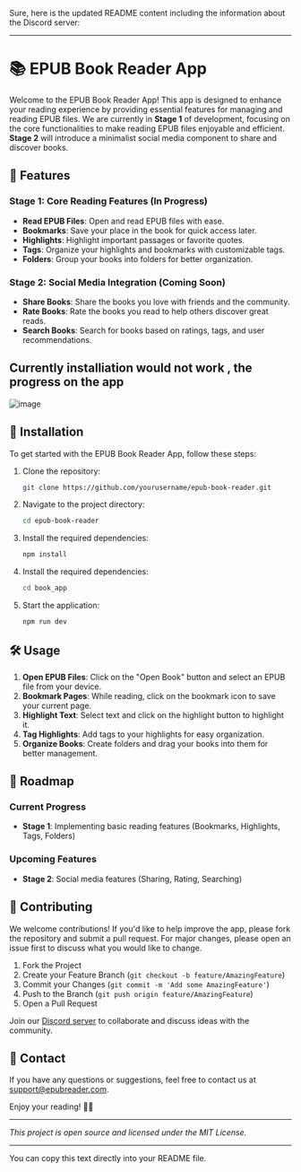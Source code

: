 Sure, here is the updated README content including the information about the Discord server:

---

# 📚 EPUB Book Reader App

Welcome to the EPUB Book Reader App! This app is designed to enhance your reading experience by providing essential features for managing and reading EPUB files. We are currently in **Stage 1** of development, focusing on the core functionalities to make reading EPUB files enjoyable and efficient. **Stage 2** will introduce a minimalist social media component to share and discover books.

## 🚀 Features

### Stage 1: Core Reading Features (In Progress)

- **Read EPUB Files**: Open and read EPUB files with ease.
- **Bookmarks**: Save your place in the book for quick access later.
- **Highlights**: Highlight important passages or favorite quotes.
- **Tags**: Organize your highlights and bookmarks with customizable tags.
- **Folders**: Group your books into folders for better organization.

### Stage 2: Social Media Integration (Coming Soon)

- **Share Books**: Share the books you love with friends and the community.
- **Rate Books**: Rate the books you read to help others discover great reads.
- **Search Books**: Search for books based on ratings, tags, and user recommendations.


## Currently installiation would not work , the progress on the app 

![image](https://github.com/Vikleoboy/Epub-book-Reader/assets/87757168/d660b756-d384-4d11-9b47-b2d9ca2b6225)



## 🔧 Installation

To get started with the EPUB Book Reader App, follow these steps:

1. Clone the repository:
   ```bash
   git clone https://github.com/yourusername/epub-book-reader.git
   ```
2. Navigate to the project directory:
   ```bash
   cd epub-book-reader
   ```
3. Install the required dependencies:
   ```bash
   npm install
   ```

4. Install the required dependencies:
   ```bash
   cd book_app
   ```
5. Start the application:
   ```bash
   npm run dev 
   ```

## 🛠️ Usage

1. **Open EPUB Files**: Click on the "Open Book" button and select an EPUB file from your device.
2. **Bookmark Pages**: While reading, click on the bookmark icon to save your current page.
3. **Highlight Text**: Select text and click on the highlight button to highlight it.
4. **Tag Highlights**: Add tags to your highlights for easy organization.
5. **Organize Books**: Create folders and drag your books into them for better management.

## 📝 Roadmap

### Current Progress
- **Stage 1**: Implementing basic reading features (Bookmarks, Highlights, Tags, Folders)

### Upcoming Features
- **Stage 2**: Social media features (Sharing, Rating, Searching)

## 🌟 Contributing

We welcome contributions! If you'd like to help improve the app, please fork the repository and submit a pull request. For major changes, please open an issue first to discuss what you would like to change.

1. Fork the Project
2. Create your Feature Branch (`git checkout -b feature/AmazingFeature`)
3. Commit your Changes (`git commit -m 'Add some AmazingFeature'`)
4. Push to the Branch (`git push origin feature/AmazingFeature`)
5. Open a Pull Request

Join our [Discord server](https://discord.gg/your-invite-code) to collaborate and discuss ideas with the community.

## 📧 Contact

If you have any questions or suggestions, feel free to contact us at support@epubreader.com.

Enjoy your reading! 📖✨

---

*This project is open source and licensed under the MIT License.*

---

You can copy this text directly into your README file.
